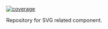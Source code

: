 [![coverage](http://ej2.syncfusion.com/badges/ej2-svg-base/coverage.svg)](http://ej2.syncfusion.com/badges/ej2-svg-base)

Repository for SVG related component.